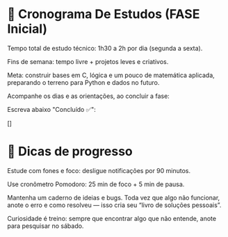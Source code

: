 # 🧮 Cronograma De Estudos (FASE Inicial)

Tempo total de estudo técnico: 1h30 a 2h por dia (segunda a sexta).

Fins de semana: tempo livre + projetos leves e criativos.

Meta: construir bases em C, lógica e um pouco de matemática aplicada, preparando o terreno para Python e dados no futuro.

Acompanhe os dias e as orientações, ao concluir a fase:

Escreva abaixo "Concluído ✅":

[]

# 🧭 Dicas de progresso

Estude com fones e foco: desligue notificações por 90 minutos.

Use cronômetro Pomodoro: 25 min de foco + 5 min de pausa.

Mantenha um caderno de ideias e bugs. Toda vez que algo não funcionar, anote o erro e como resolveu — isso cria seu “livro de soluções pessoais”.

Curiosidade é treino: sempre que encontrar algo que não entende, anote para pesquisar no sábado.
